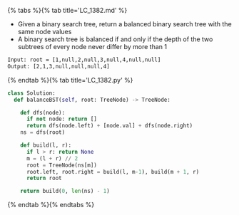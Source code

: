{% tabs %}{% tab title='LC_1382.md' %}

* Given a binary search tree, return a balanced binary search tree with the same node values
* A binary search tree is balanced if and only if the depth of the two subtrees of every node never differ by more than 1

```txt
Input: root = [1,null,2,null,3,null,4,null,null]
Output: [2,1,3,null,null,null,4]
```

{% endtab %}{% tab title='LC_1382.py' %}

```py
class Solution:
  def balanceBST(self, root: TreeNode) -> TreeNode:

    def dfs(node):
      if not node: return []
      return dfs(node.left) + [node.val] + dfs(node.right)
    ns = dfs(root)

    def build(l, r):
      if l > r: return None
      m = (l + r) // 2
      root = TreeNode(ns[m])
      root.left, root.right = build(l, m-1), build(m + 1, r)
      return root

    return build(0, len(ns) - 1)
```

{% endtab %}{% endtabs %}
